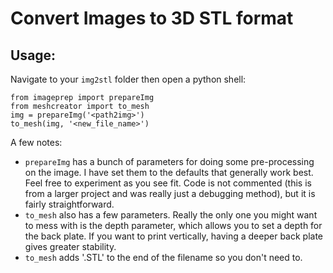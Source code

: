 # Convert Images to 3D STL format

## Usage:

Navigate to your `img2stl` folder then open a python shell:

	from imageprep import prepareImg
	from meshcreator import to_mesh
	img = prepareImg('<path2img>')
	to_mesh(img, '<new_file_name>')

A few notes:
* `prepareImg` has a bunch of parameters for doing some pre-processing on the image. I have set them to the defaults that generally work best. Feel free to experiment as you see fit. Code is not commented (this is from a larger project and was really just a debugging method), but it is fairly straightforward.
* `to_mesh` also has a few parameters. Really the only one you might want to mess with is the depth parameter, which allows you to set a depth for the back plate. If you want to print vertically, having a deeper back plate gives greater stability.
* `to_mesh` adds '.STL' to the end of the filename so you don't need to.